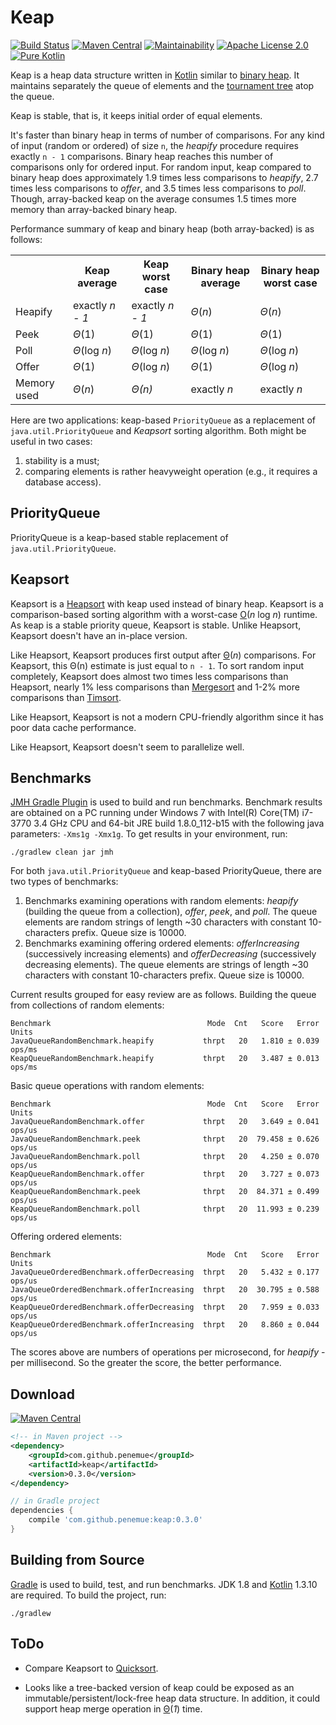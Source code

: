 # Keap

[![Build Status](https://img.shields.io/travis/penemue/keap.svg)](https://travis-ci.org/penemue/keap)
[![Maven Central](https://maven-badges.herokuapp.com/maven-central/com.github.penemue/keap/badge.svg)](http://search.maven.org/#search%7Cga%7C1%7Ccom.github.penemue.keap)
[![Maintainability](https://api.codeclimate.com/v1/badges/4161941d1fdf6859d61f/maintainability)](https://codeclimate.com/github/penemue/keap/maintainability)
[![Apache License 2.0](https://img.shields.io/badge/License-Apache%202.0-blue.svg)](http://www.apache.org/licenses/LICENSE-2.0.html)
[![Pure Kotlin](https://img.shields.io/badge/100%25-kotlin-orange.svg)](https://kotlinlang.org)

Keap is a heap data structure written in [Kotlin](http://kotlinlang.org) similar to
[binary heap](https://en.wikipedia.org/wiki/Binary_heap). It maintains separately the queue of elements and the
[tournament tree](http://www.geeksforgeeks.org/tournament-tree-and-binary-heap) atop the queue. 

Keap is stable, that is, it keeps initial order of equal elements.

It's faster than binary heap in terms of number of comparisons. For any kind of input (random or ordered) of size `n`,
the *heapify* procedure requires exactly `n - 1` comparisons. Binary heap reaches this number of comparisons
only for ordered input. For random input, keap compared to binary heap does approximately 1.9 times less comparisons
to *heapify*, 2.7 times less comparisons to *offer*, and 3.5 times less comparisons to *poll*.
Though, array-backed keap on the average consumes 1.5 times more memory than array-backed binary heap.

Performance summary of keap and binary heap (both array-backed) is as follows:
<table>
<tr>
<th></th>
<th>Keap average</th>
<th>Keap worst case</th>
<th>Binary heap average</th>
<th>Binary heap worst case</th>
</tr>
<tr>
<td>Heapify</td>
<td>exactly <i>n - 1</i></td>
<td>exactly <i>n - 1</i></td>
<td><i>Θ</i>(<i>n</i>)</td>
<td><i>Θ</i>(<i>n</i>)</td>
</tr>
<tr>
<td>Peek</td>
<td><i>Θ</i>(1)</td>
<td><i>Θ</i>(1)</td>
<td><i>Θ</i>(1)</td>
<td><i>Θ</i>(1)</td>
</tr>
<tr>
<td>Poll</td>
<td><i>Θ</i>(log <i>n</i>)</td>
<td><i>Θ</i>(log <i>n</i>)</td>
<td><i>Θ</i>(log <i>n</i>)</td>
<td><i>Θ</i>(log <i>n</i>)</td>
</tr>
<tr>
<td>Offer</td>
<td><i>Θ</i>(1)</td>
<td><i>Θ</i>(log <i>n</i>)</td>
<td><i>Θ</i>(1)</td>
<td><i>Θ</i>(log <i>n</i>)</td>
</tr>
<tr>
<td>Memory used</td>
<td><i>Θ</i>(<i>n</i>)</td>
<td><i>Θ(<i>n</i>)</td>
<td>exactly <i>n</i></td>
<td>exactly <i>n</i></td>
</tr>
</table>

Here are two applications: keap-based `PriorityQueue` as a replacement of `java.util.PriorityQueue` and *Keapsort*
sorting algorithm. Both might be useful in two cases:

1. stability is a must;
1. comparing elements is rather heavyweight operation (e.g., it requires a database access).

## PriorityQueue
PriorityQueue is a keap-based stable replacement of `java.util.PriorityQueue`.

## Keapsort
Keapsort is a [Heapsort](https://en.wikipedia.org/wiki/Heapsort) with keap used instead of binary heap. Keapsort is a
comparison-based sorting algorithm with a worst-case [O](https://en.wikipedia.org/wiki/Big_O_notation)(*n* log *n*)
runtime. As keap is a stable priority queue, Keapsort is stable. Unlike Heapsort, Keapsort doesn't have an in-place
version.

Like Heapsort, Keapsort produces first output after [Θ](https://en.wikipedia.org/wiki/Big_O_notation)(*n*) comparisons.
For Keapsort, this Θ(n) estimate is just equal to `n - 1`. To sort random input completely, Keapsort does almost
two times less comparisons than Heapsort, nearly 1% less comparisons than
[Mergesort](https://en.wikipedia.org/wiki/Merge_sort) and 1-2% more comparisons than
[Timsort](https://en.wikipedia.org/wiki/Timsort).

Like Heapsort, Keapsort is not a modern CPU-friendly algorithm since it has poor data cache performance.

Like Heapsort, Keapsort doesn't seem to parallelize well.


## Benchmarks
[JMH Gradle Plugin](https://github.com/melix/jmh-gradle-plugin) is used to build and run benchmarks.
Benchmark results are obtained on a PC running under Windows 7 with Intel(R) Core(TM) i7-3770 3.4 GHz CPU
and 64-bit JRE build 1.8.0_112-b15 with the following java parameters: `-Xms1g -Xmx1g`. To get results in your
environment, run:

    ./gradlew clean jar jmh

For both `java.util.PriorityQueue` and keap-based PriorityQueue, there are two types of benchmarks:

 1. Benchmarks examining operations with random elements: *heapify* (building the queue from a collection), *offer*,
 *peek*, and *poll*. The queue elements are random strings of length ~30 characters with constant 10-characters prefix.
 Queue size is 10000.
 1. Benchmarks examining offering ordered elements: *offerIncreasing* (successively increasing elements) and
 *offerDecreasing* (successively decreasing elements). The queue elements are strings of length ~30
 characters with constant 10-characters prefix. Queue size is 10000.

Current results grouped for easy review are as follows. Building the queue from collections of random elements:
```
Benchmark                                   Mode  Cnt   Score   Error   Units
JavaQueueRandomBenchmark.heapify           thrpt   20   1.810 ± 0.039  ops/ms
KeapQueueRandomBenchmark.heapify           thrpt   20   3.487 ± 0.013  ops/ms
```
Basic queue operations with random elements:
```
Benchmark                                   Mode  Cnt   Score   Error   Units
JavaQueueRandomBenchmark.offer             thrpt   20   3.649 ± 0.041  ops/us
JavaQueueRandomBenchmark.peek              thrpt   20  79.458 ± 0.626  ops/us
JavaQueueRandomBenchmark.poll              thrpt   20   4.250 ± 0.070  ops/us
KeapQueueRandomBenchmark.offer             thrpt   20   3.727 ± 0.073  ops/us
KeapQueueRandomBenchmark.peek              thrpt   20  84.371 ± 0.499  ops/us
KeapQueueRandomBenchmark.poll              thrpt   20  11.993 ± 0.239  ops/us
```
Offering ordered elements:
```
Benchmark                                   Mode  Cnt   Score   Error   Units
JavaQueueOrderedBenchmark.offerDecreasing  thrpt   20   5.432 ± 0.177  ops/us
JavaQueueOrderedBenchmark.offerIncreasing  thrpt   20  30.795 ± 0.588  ops/us
KeapQueueOrderedBenchmark.offerDecreasing  thrpt   20   7.959 ± 0.033  ops/us
KeapQueueOrderedBenchmark.offerIncreasing  thrpt   20   8.860 ± 0.044  ops/us
```
The scores above are numbers of operations per microsecond, for *heapify* - per millisecond. So the greater the score,
the better performance.

## Download
[![Maven Central](https://maven-badges.herokuapp.com/maven-central/com.github.penemue/keap/badge.svg)](http://search.maven.org/#search%7Cga%7C1%7Ccom.github.penemue.keap)
```xml
<!-- in Maven project -->
<dependency>
    <groupId>com.github.penemue</groupId>
    <artifactId>keap</artifactId>
    <version>0.3.0</version>
</dependency>
```
```groovy
// in Gradle project
dependencies {
    compile 'com.github.penemue:keap:0.3.0'
}
```

## Building from Source
[Gradle](http://www.gradle.org) is used to build, test, and run benchmarks. JDK 1.8 and [Kotlin](http://kotlinlang.org)
1.3.10 are required. To build the project, run:

    ./gradlew

## ToDo

- Compare Keapsort to [Quicksort](https://en.wikipedia.org/wiki/Quicksort).

- Looks like a tree-backed version of keap could be exposed as an immutable/persistent/lock-free heap data structure.
In addition, it could support heap merge operation in
[Θ](https://en.wikipedia.org/wiki/Big_O_notation)(*1*) time.
